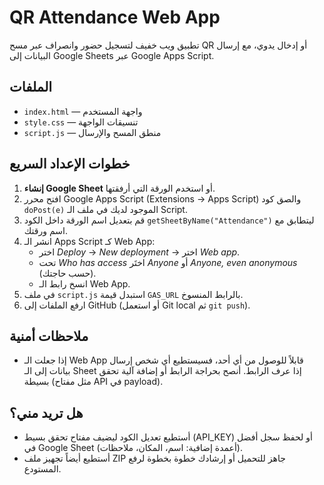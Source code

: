 # QR Attendance Web App

تطبيق ويب خفيف لتسجيل حضور وانصراف عبر مسح QR أو إدخال يدوي، مع إرسال البيانات إلى Google Sheets عبر Google Apps Script.

## الملفات
- `index.html` — واجهة المستخدم
- `style.css` — تنسيقات الواجهة
- `script.js` — منطق المسح والإرسال

## خطوات الإعداد السريع
1. **إنشاء Google Sheet** أو استخدم الورقة التي أرفقتها.
2. افتح محرر Google Apps Script (Extensions -> Apps Script) والصق كود `doPost(e)` الموجود لديك في ملف الـ Script.
3. قم بتعديل اسم الورقة داخل الكود `getSheetByName("Attendance")` ليتطابق مع اسم ورقتك.
4. انشر الـ Apps Script كـ Web App:
   - اختر *Deploy* → *New deployment* → اختر *Web app*.
   - تحت *Who has access* اختَر *Anyone* أو *Anyone, even anonymous* (حسب حاجتك).
   - انسخ رابط الـ Web App.
5. في ملف `script.js` استبدل قيمة `GAS_URL` بالرابط المنسوخ.
6. ارفع الملفات إلى GitHub (أو استعمل Git local ثم `git push`).

## ملاحظات أمنية
- إذا جعلت الـ Web App قابلاً للوصول من أي أحد، فسيستطيع أي شخص إرسال بيانات إلى الـ Sheet إذا عرف الرابط. أنصح بحراجة الرابط أو إضافة آلية تحقق بسيطة (مثل مفتاح API في payload).

## هل تريد مني؟
- أستطيع تعديل الكود ليضيف مفتاح تحقق بسيط (API_KEY) أو لحفظ سجل أفضل في Google Sheet (أعمدة إضافية: اسم، المكان، ملاحظات).
- أستطيع أيضاً تجهيز ملف ZIP جاهز للتحميل أو إرشادك خطوة بخطوة لرفع المستودع.
